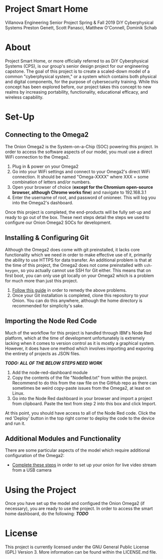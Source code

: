 # Project Smart Home

Villanova Engineering Senior Project Spring & Fall 2019
DiY Cyberphysical Systems
Preston Genett, Scott Panasci, Matthew O'Connell, Dominik Schab

# About

Project Smart Home, or more officially referred to as DiY Cyberphysical Systems (CPS), is our group's senior design project for our engineering capstone. The goal of this project is to create a scaled-down model of a common "cyberphysical system," or a system which contains both physical and digital components, for the purpose of cybersecurity training. While this concept has been explored before, our project takes this concept to new realms by increasing portability, functionality, educational efficacy, and wireless capability.

# Set-Up

## Connecting to the Omega2

The Onion Omega2 is the System-on-a-Chip (SOC) powering this project. In order to access the software aspects of our model, you must use a direct WiFi connection to the Omega2.

1. Plug in & power on your Omega2
2. Go into your WiFi settings and connect to your Omega2's direct WiFi connection. It should be named "Omega-XXXX" where XXX = some combination of letters and/or numbers.
3. Open your browser of choice (**except for the Chromium open-source browser, although Chrome works fine**) and navigate to 192.168.3.1
4. Enter the username of root, and password of onioneer. This will log you into the Omega2's dashboard.

Once this project is completed, the end-products will be fully set-up and ready to go out of the box. These next steps detail the steps we used to configure our Onion Omega2 SOCs for development.

## Installing & Configuring Git

Although the Omega2 does come with git preinstalled, it lacks core functionality which we need in order to make effective use of it, primarily the ability to use HTTPS for data transfer. An additional problem is that at the time of this project, the Omega2 does not come preinstalled with `ssh-keygen`, so you actually cannot use SSH for Git either. This means that on first boot, you can only use git locally on your Omega2 which is a problem for much more than just this project.

1. [Follow this guide](https://docs.onion.io/omega2-docs/installing-and-using-git.html) in order to remedy the above problems.
2. Once your Git installation is completed, clone this repository to your Onion. You can do this anywhere, although the home directory is recommended for simplicity's sake.

## Importing the Node Red Code

Much of the workflow for this project is handled through IBM's Node Red platform, which at the time of development unfortunately is extremely lacking when it comes to version control as it is mostly a graphical system. However, it does have one method which involves importing and exporing the entirety of projects as JSON files. 

***TODO: ALL OF THE BELOW STEPS NEED WORK***

1. Add the node-red-dashboard module
2. Copy the contents of the file "NodeRed.txt" from within the project. Recommend to do this from the raw file on the GitHub repo as there can sometimes be weird copy-paste issues from the Omega2, at least on Linux.
3. Go into the Node Red dashboard in your browser and import a project from clipboard. Paste the text from step 2 into this box and click Import.

At this point, you should have access to all of the Node Red code. Click the red 'Deploy' button in the top right corner to deploy the code to the device and run it.

## Additional Modules and Functionality

There are some particular aspects of the model which require additional configuration of the Omega2:

+ [Complete these steps](https://onion.io/streaming-video-over-wifi/) in order to set up your onion for live video stream from a USB camera

# Using the Project

Once you have set up the model and configued the Onion Omega2 (if necessary), you are ready to use the project. In order to access the smart home dashboard, do the following: ***TODO*** 

# License

This project is currently licensed under the GNU General Public License (GPL) Version 3. More information can be found within the LICENSE.md file.
